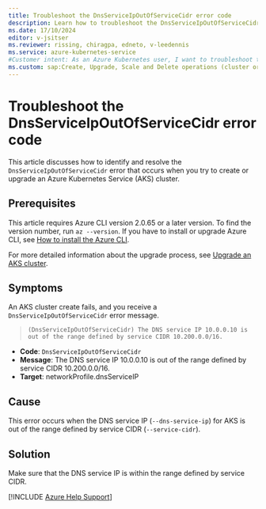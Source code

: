 ```yaml
---
title: Troubleshoot the DnsServiceIpOutOfServiceCidr error code
description: Learn how to troubleshoot the DnsServiceIpOutOfServiceCidr error when you try to create or upgrade an Azure Kubernetes Service (AKS) cluster.
ms.date: 17/10/2024
editor: v-jsitser
ms.reviewer: rissing, chiragpa, edneto, v-leedennis
ms.service: azure-kubernetes-service
#Customer intent: As an Azure Kubernetes user, I want to troubleshoot the InUseRouteTableCannotBeDeleted error code so that I can successfully delete an Azure Kubernetes Service (AKS) cluster.
ms.custom: sap:Create, Upgrade, Scale and Delete operations (cluster or nodepool)
---
```

# Troubleshoot the DnsServiceIpOutOfServiceCidr error code

This article discusses how to identify and resolve the `DnsServiceIpOutOfServiceCidr` error that occurs when you try to create or upgrade an Azure Kubernetes Service (AKS) cluster.

## Prerequisites

This article requires Azure CLI version 2.0.65 or a later version. To find the version number, run `az --version`. If you have to install or upgrade Azure CLI, see [How to install the Azure CLI](/cli/azure/install-azure-cli).

For more detailed information about the upgrade process, see [Upgrade an AKS cluster](/azure/aks/upgrade-cluster#upgrade-an-aks-cluster).

## Symptoms

An AKS cluster create fails, and you receive a `DnsServiceIpOutOfServiceCidr` error message.

>`(DnsServiceIpOutOfServiceCidr) The DNS service IP 10.0.0.10 is out of the range defined by service CIDR 10.200.0.0/16.`


- **Code**: `DnsServiceIpOutOfServiceCidr`
- **Message**: The DNS service IP 10.0.0.10 is out of the range defined by service CIDR 10.200.0.0/16.
- **Target**: networkProfile.dnsServiceIP

## Cause

This error occurs when the DNS service IP (`--dns-service-ip`) for AKS is out of the range defined by service CIDR (`--service-cidr`).

## Solution

Make sure that the DNS service IP is within the range defined by service CIDR.

[!INCLUDE [Azure Help Support](../../../includes/azure-help-support.md)]
